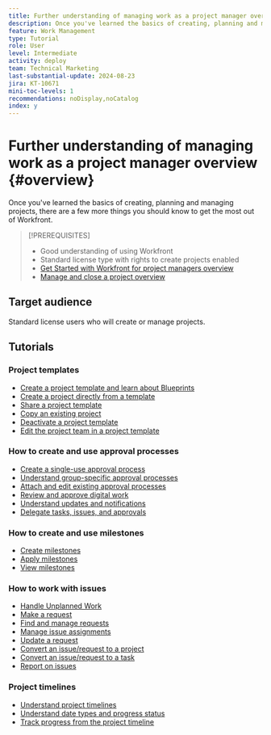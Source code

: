 ```yaml
---
title: Further understanding of managing work as a project manager overview
description: Once you've learned the basics of creating, planning and managing projects, there are a few more things you should know to get the most out of Workfront.  
feature: Work Management
type: Tutorial
role: User
level: Intermediate
activity: deploy
team: Technical Marketing
last-substantial-update: 2024-08-23
jira: KT-10671
mini-toc-levels: 1
recommendations: noDisplay,noCatalog
index: y
---
```


# Further understanding of managing work as a project manager overview {#overview}

Once you've learned the basics of creating, planning and managing projects, there are a few more things you should know to get the most out of Workfront. 

>[!PREREQUISITES]
>
>* Good understanding of using Workfront
>* Standard license type with rights to create projects enabled
>* [Get Started with Workfront for project managers overview](https://experienceleague.adobe.com/?recommended=Workfront-U-1-2022.1.planners)
>* [Manage and close a project overview](https://experienceleague.adobe.com/?recommended=Workfront-U-1-2022.2.planners)


## Target audience

Standard license users who will create or manage projects.

## Tutorials

### Project templates

* [Create a project template and learn about Blueprints](/help/manage-work/create-and-manage-project-templates/create-a-project-template.md)
* [Create a project directly from a template](/help/manage-work/create-and-manage-project-templates/create-a-project-directly-from-a-template.md)
* [Share a project template](/help/manage-work/create-and-manage-project-templates/share-a-project-template.md)
* [Copy an existing project](/help/manage-work/manage-projects/copy-an-existing-project.md)
* [Deactivate a project template](/help/manage-work/create-and-manage-project-templates/deactivate-a-project-template.md)
* [Edit the project team in a project template](/help/manage-work/create-and-manage-project-templates/edit-the-project-team-in-a-project-template.md)


### How to create and use approval processes

* [Create a single-use approval process](/help/manage-work/approval-processes-and-milestone-paths/create-a-single-use-approval-process.md)
* [Understand group-specific approval processes](/help/administration-and-setup/approval-processes-and-milestone-paths/group-specific-approval-processes.md)
* [Attach and edit existing approval processes](/help/manage-work/approval-processes-and-milestone-paths/attach-and-edit-existing-approval-processes.md)
* [Review and approve digital work](/help/manage-work/issues-requests/review-and-approve-digital-work.md)
* [Understand updates and notifications](/help/manage-work/issues-requests/understand-updates-and-notifications.md)
* [Delegate tasks, issues, and approvals](/help/manage-work/approval-processes-and-milestone-paths/delegate-approvals.md)


### How to create and use milestones

* [Create milestones](/help/administration-and-setup/approval-processes-and-milestone-paths/creating-milestones.md)
* [Apply milestones](/help/manage-work/approval-processes-and-milestone-paths/apply-milestones.md)
* [View milestones](/help/manage-work/approval-processes-and-milestone-paths/view-milestones.md)


### How to work with issues

* [Handle Unplanned Work](/help/manage-work/issues-requests/handle-unplanned-work.md)
* [Make a request](/help/manage-work/issues-requests/make-a-request.md)
* [Find and manage requests](/help/manage-work/issues-requests/find-requests.md)
* [Manage issue assignments](/help/manage-work/issues-requests/manage-issue-assignments.md)
* [Update a request](/help/manage-work/issues-requests/update-a-request.md)
* [Convert an issue/request to a project](/help/manage-work/issues-requests/create-a-project-from-a-request.md)
* [Convert an issue/request to a task](/help/manage-work/issues-requests/convert-issues-to-other-work-items.md)
* [Report on issues](/help/manage-work/issues-requests/report-on-issues.md)


### Project timelines

* [Understand project timelines](/help/manage-work/project-timelines/understand-project-timelines.md)
* [Understand date types and progress status](/help/manage-work/project-timelines/understand-task-dates-and-progress-status.md)
* [Track progress from the project timeline](/help/manage-work/project-timelines/track-work-progress-from-the-project-timeline.md)


